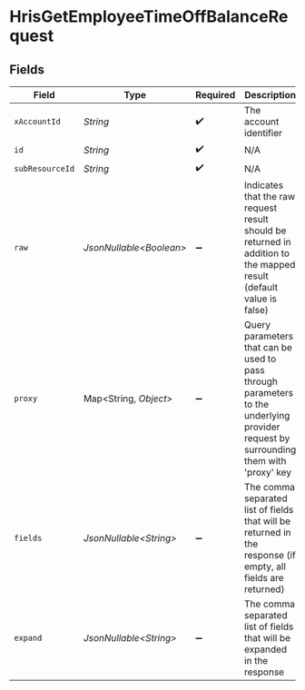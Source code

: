 # HrisGetEmployeeTimeOffBalanceRequest


## Fields

| Field                                                                                                                                                                                              | Type                                                                                                                                                                                               | Required                                                                                                                                                                                           | Description                                                                                                                                                                                        | Example                                                                                                                                                                                            |
| -------------------------------------------------------------------------------------------------------------------------------------------------------------------------------------------------- | -------------------------------------------------------------------------------------------------------------------------------------------------------------------------------------------------- | -------------------------------------------------------------------------------------------------------------------------------------------------------------------------------------------------- | -------------------------------------------------------------------------------------------------------------------------------------------------------------------------------------------------- | -------------------------------------------------------------------------------------------------------------------------------------------------------------------------------------------------- |
| `xAccountId`                                                                                                                                                                                       | *String*                                                                                                                                                                                           | :heavy_check_mark:                                                                                                                                                                                 | The account identifier                                                                                                                                                                             |                                                                                                                                                                                                    |
| `id`                                                                                                                                                                                               | *String*                                                                                                                                                                                           | :heavy_check_mark:                                                                                                                                                                                 | N/A                                                                                                                                                                                                |                                                                                                                                                                                                    |
| `subResourceId`                                                                                                                                                                                    | *String*                                                                                                                                                                                           | :heavy_check_mark:                                                                                                                                                                                 | N/A                                                                                                                                                                                                |                                                                                                                                                                                                    |
| `raw`                                                                                                                                                                                              | *JsonNullable\<Boolean>*                                                                                                                                                                           | :heavy_minus_sign:                                                                                                                                                                                 | Indicates that the raw request result should be returned in addition to the mapped result (default value is false)                                                                                 |                                                                                                                                                                                                    |
| `proxy`                                                                                                                                                                                            | Map\<String, *Object*>                                                                                                                                                                             | :heavy_minus_sign:                                                                                                                                                                                 | Query parameters that can be used to pass through parameters to the underlying provider request by surrounding them with 'proxy' key                                                               |                                                                                                                                                                                                    |
| `fields`                                                                                                                                                                                           | *JsonNullable\<String>*                                                                                                                                                                            | :heavy_minus_sign:                                                                                                                                                                                 | The comma separated list of fields that will be returned in the response (if empty, all fields are returned)                                                                                       | id,remote_id,employee_id,remote_employee_id,policy_id,remote_policy_id,policy,current_balance,initial_balance,balance_unit,balance_start_date,balance_expiry_date,updated_at,unified_custom_fields |
| `expand`                                                                                                                                                                                           | *JsonNullable\<String>*                                                                                                                                                                            | :heavy_minus_sign:                                                                                                                                                                                 | The comma separated list of fields that will be expanded in the response                                                                                                                           | policy                                                                                                                                                                                             |